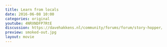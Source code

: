```yaml
---
title: Learn from locals
date: 2016-06-08 10:00
categories: original
youtube: 4NRXNDFP7RtE
discussion: https://davehakkens.nl/community/forums/forum/story-hopper/discuss/
preview: smoked-out.jpg
layout: movie
---
```

